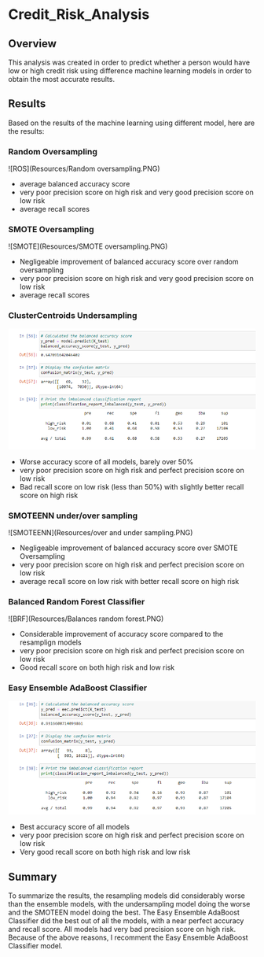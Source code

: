 # Credit_Risk_Analysis

## Overview

This analysis was created in order to predict whether a person would have low or high credit risk using difference machine learning models in order to obtain the most accurate results. 

## Results

Based on the results of the machine learning using different model, here are the results:

### Random Oversampling

![ROS](Resources/Random oversampling.PNG)

- average balanced accuracy score
- very poor precision score on high risk and very good precision score on low risk
- average recall scores

### SMOTE Oversampling

![SMOTE](Resources/SMOTE oversampling.PNG)

- Negligeable improvement of balanced accuracy score over random oversampling
- very poor precision score on high risk and very good precision score on low risk
- average recall scores

### ClusterCentroids Undersampling

![CCU](Resources/Undersampling.PNG)

- Worse accuracy score of all models, barely over 50%
- very poor precision score on high risk and perfect precision score on low risk
- Bad recall score on low risk (less than 50%) with slightly better recall score on high risk

### SMOTEENN under/over sampling

![SMOTEENN](Resources/over and under sampling.PNG)

- Negligeable improvement of balanced accuracy score over SMOTE Oversampling
- very poor precision score on high risk and perfect precision score on low risk
- average recall score on low risk with better recall score on high risk

### Balanced Random Forest Classifier

![BRF](Resources/Balances random forest.PNG)

- Considerable improvement of accuracy score compared to the resamplign models
- very poor precision score on high risk and perfect precision score on low risk
- Good recall score on both high risk and low risk

### Easy Ensemble AdaBoost Classifier

![EEC](Resources/EEC.PNG)

- Best accuracy score of all models
- very poor precision score on high risk and perfect precision score on low risk
- Very good recall score on both high risk and low risk

## Summary
To summarize the results, the resampling models did considerably worse than the ensemble models, with the undersampling model doing the worse and the SMOTEEN model doing the best. The Easy Ensemble AdaBoost Classifier did the best out of all the models, with a near perfect accuracy and recall score. All models had very bad precision score on high risk. 
Because of the above reasons, I recomment the Easy Ensemble AdaBoost Classifier model. 
